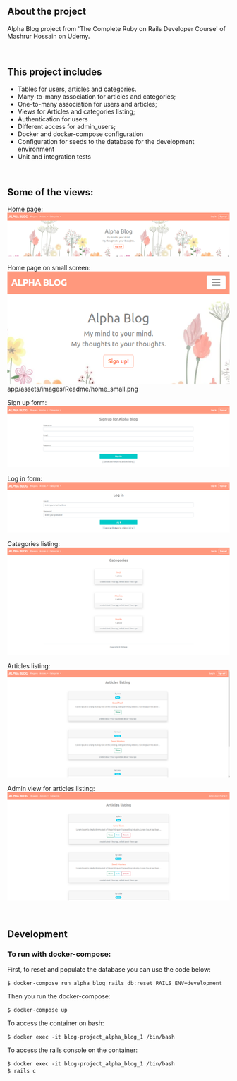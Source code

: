## About the project

Alpha Blog project from 'The Complete Ruby on Rails Developer Course' of Mashrur Hossain on Udemy.

<br>

## This project includes
- Tables for users, articles and categories.
- Many-to-many association for articles and categories;
- One-to-many association for users and articles;
- Views for Articles and categories listing;
- Authentication for users
- Different access for admin_users;
- Docker and docker-compose configuration
- Configuration for seeds to the database for the development environment
- Unit and integration tests

<br>

## Some of the views:

Home page:
<img src="app/assets/images/Readme/root.png" alt="Home page"/>

Home page on small screen:
<img src="app/assets/images/Readme/home_small.png" alt="signup form"/>
app/assets/images/Readme/home_small.png

Sign up form:
<img src="app/assets/images/Readme/signup_form.png" alt="sign up form"/>

Log in form:
<img src="app/assets/images/Readme/login_form.png" alt="log in form"/>

Categories listing:
<img src="app/assets/images/Readme/categories_index.png" alt="categories listing"/>

Articles listing:
<img src="app/assets/images/Readme/articles_index.png" alt="articles listing"/>

Admin view for articles listing:
<img src="app/assets/images/Readme/admin_view.png" alt="articles listing"/>

<br>

## Development

### To run with docker-compose:

First, to reset and populate the database you can use the code below:
```
$ docker-compose run alpha_blog rails db:reset RAILS_ENV=development
```

Then you run the docker-compose:
```
$ docker-compose up
```

To access the container on bash:
```
$ docker exec -it blog-project_alpha_blog_1 /bin/bash
```

To access the rails console on the container:
```
$ docker exec -it blog-project_alpha_blog_1 /bin/bash
$ rails c
```